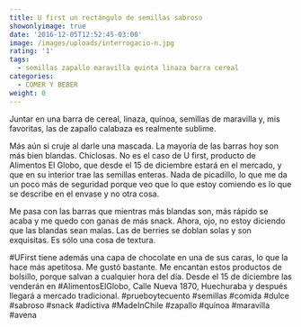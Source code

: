 ```yaml
---
title: U first un rectángulo de semillas sabroso
showonlyimage: true
date: '2016-12-05T12:52:45-03:00'
image: /images/uploads/interrogacio-n.jpg
rating: '1'
tags:
  - semillas zapallo maravilla quinta linaza barra cereal
categories:
  - COMER Y BEBER
weight: 0
---
```

Juntar en una barra de cereal, linaza, quínoa, semillas de maravilla y, mis favoritas, las de zapallo calabaza es realmente sublime. 

<!--more-->

Más aún si cruje al darle una mascada. La mayoría de las barras hoy son más bien blandas. Chiclosas. No es el caso de U first, producto de Alimentos El Globo, que desde el 15 de diciembre estará en el mercado, y que en su interior trae las semillas enteras. Nada de picadillo, lo que me da un poco más de seguridad porque veo que lo que estoy comiendo es lo que se describe en el envase y no otra cosa.



Me pasa con las barras que mientras más blandas son, más rápido se acaba y me quedo con ganas de más snack. Ahora, ojo, no estoy diciendo que las blandas sean malas. Las de berries se doblan solas y son exquisitas. Es sólo una cosa de textura.



\#UFirst tiene además una capa de chocolate en una de sus caras, lo que la hace más apetitosa. Me gustó bastante. Me encantan estos productos de bolsillo, porque salvan a cualquier hora del día. Desde el 15 de diciembre las venderán en #AlimentosElGlobo, Calle Nueva 1870, Huechuraba y después llegará a mercado tradicional. #prueboytecuento #semillas #comida #dulce #sabroso #snack #adictiva #MadeInChile #zapallo #quínoa #maravilla #avena
